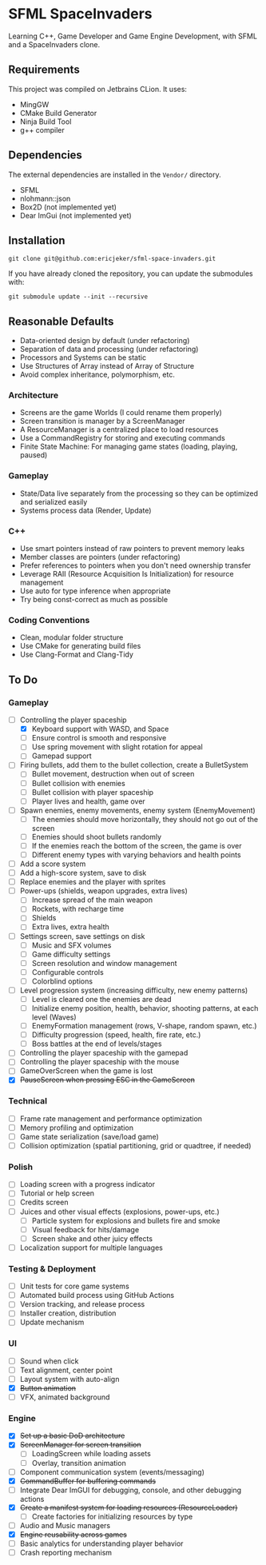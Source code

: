 # SFML SpaceInvaders

Learning C++, Game Developer and Game Engine Development, with SFML and a SpaceInvaders clone.

## Requirements

This project was compiled on Jetbrains CLion. It uses:

* MingGW
* CMake Build Generator
* Ninja Build Tool
* g++ compiler

## Dependencies

The external dependencies are installed in the `Vendor/` directory.

* SFML
* nlohmann::json
* Box2D (not implemented yet)
* Dear ImGui (not implemented yet)

## Installation

```shell
git clone git@github.com:ericjeker/sfml-space-invaders.git
```

If you have already cloned the repository, you can update the submodules with:

```shell
git submodule update --init --recursive
```

## Reasonable Defaults

* Data-oriented design by default (under refactoring)
* Separation of data and processing (under refactoring)
* Processors and Systems can be static
* Use Structures of Array instead of Array of Structure
* Avoid complex inheritance, polymorphism, etc.

### Architecture

* Screens are the game Worlds (I could rename them properly)
* Screen transition is manager by a ScreenManager
* A ResourceManager is a centralized place to load resources
* Use a CommandRegistry for storing and executing commands
* Finite State Machine: For managing game states (loading, playing, paused)

### Gameplay

* State/Data live separately from the processing so they can be optimized and serialized easily
* Systems process data (Render, Update)

### C++

* Use smart pointers instead of raw pointers to prevent memory leaks
* Member classes are pointers (under refactoring)
* Prefer references to pointers when you don't need ownership transfer
* Leverage RAII (Resource Acquisition Is Initialization) for resource management
* Use auto for type inference when appropriate
* Try being const-correct as much as possible

### Coding Conventions

* Clean, modular folder structure
* Use CMake for generating build files
* Use Clang-Format and Clang-Tidy

## To Do

### Gameplay

- [ ] Controlling the player spaceship
  - [x] Keyboard support with WASD, and Space
  - [ ] Ensure control is smooth and responsive
  - [ ] Use spring movement with slight rotation for appeal
  - [ ] Gamepad support
- [ ] Firing bullets, add them to the bullet collection, create a BulletSystem
  - [ ] Bullet movement, destruction when out of screen
  - [ ] Bullet collision with enemies
  - [ ] Bullet collision with player spaceship
  - [ ] Player lives and health, game over
- [ ] Spawn enemies, enemy movements, enemy system (EnemyMovement)
  - [ ] The enemies should move horizontally, they should not go out of the screen
  - [ ] Enemies should shoot bullets randomly
  - [ ] If the enemies reach the bottom of the screen, the game is over
  - [ ] Different enemy types with varying behaviors and health points
- [ ] Add a score system
- [ ] Add a high-score system, save to disk
- [ ] Replace enemies and the player with sprites
- [ ] Power-ups (shields, weapon upgrades, extra lives)
  - [ ] Increase spread of the main weapon
  - [ ] Rockets, with recharge time
  - [ ] Shields
  - [ ] Extra lives, extra health
- [ ] Settings screen, save settings on disk
  - [ ] Music and SFX volumes
  - [ ] Game difficulty settings
  - [ ] Screen resolution and window management
  - [ ] Configurable controls
  - [ ] Colorblind options
- [ ] Level progression system (increasing difficulty, new enemy patterns)
  - [ ] Level is cleared one the enemies are dead 
  - [ ] Initialize enemy position, health, behavior, shooting patterns, at each level (Waves)
  - [ ] EnemyFormation management (rows, V-shape, random spawn, etc.)
  - [ ] Difficulty progression (speed, health, fire rate, etc.)
  - [ ] Boss battles at the end of levels/stages
- [ ] Controlling the player spaceship with the gamepad
- [ ] Controlling the player spaceship with the mouse
- [ ] GameOverScreen when the game is lost
- [x] ~~PauseScreen when pressing ESC in the GameScreen~~

### Technical

- [ ] Frame rate management and performance optimization
- [ ] Memory profiling and optimization
- [ ] Game state serialization (save/load game)
- [ ] Collision optimization (spatial partitioning, grid or quadtree, if needed)

### Polish

- [ ] Loading screen with a progress indicator
- [ ] Tutorial or help screen
- [ ] Credits screen
- [ ] Juices and other visual effects (explosions, power-ups, etc.)
  - [ ] Particle system for explosions and bullets fire and smoke
  - [ ] Visual feedback for hits/damage
  - [ ] Screen shake and other juicy effects
- [ ] Localization support for multiple languages

### Testing & Deployment

- [ ] Unit tests for core game systems
- [ ] Automated build process using GitHub Actions
- [ ] Version tracking, and release process
- [ ] Installer creation, distribution
- [ ] Update mechanism

### UI

- [ ] Sound when click
- [ ] Text alignment, center point
- [ ] Layout system with auto-align
- [x] ~~Button animation~~
- [ ] VFX, animated background

### Engine

- [x] ~~Set up a basic DoD architecture~~
- [x] ~~ScreenManager for screen transition~~
  - [ ] LoadingScreen while loading assets
  - [ ] Overlay, transition animation
- [ ] Component communication system (events/messaging)
- [x] ~~CommandBuffer for buffering commands~~
- [ ] Integrate Dear ImGUI for debugging, console, and other debugging actions
- [x] ~~Create a manifest system for loading resources (ResourceLoader)~~
  - [ ] Create factories for initializing resources by type
- [ ] Audio and Music managers
- [x] ~~Engine reusability across games~~
- [ ] Basic analytics for understanding player behavior
- [ ] Crash reporting mechanism
